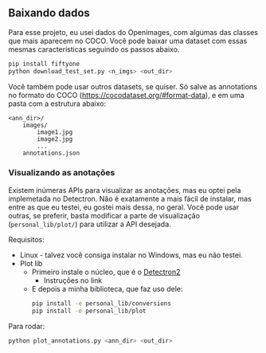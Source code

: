 ## Baixando dados

Para esse projeto, eu usei dados do Openimages, com algumas das classes que mais aparecem no COCO. Você pode baixar uma dataset com essas mesmas características seguindo os passos abaixo.

```bash
pip install fiftyone
python download_test_set.py <n_imgs> <out_dir>
```

Você também pode usar outros datasets, se quiser. Só salve as annotations no formato do COCO (https://cocodataset.org/#format-data), e em uma pasta com a estrutura abaixo:
```
<ann_dir>/
	images/
		image1.jpg
		image2.jpg
		...
	annotations.json
```

### Visualizando as anotações

Existem inúmeras APIs para visualizar as anotações, mas eu optei pela implemetada no Detectron. Não é exatamente a mais fácil de instalar, mas entre as que eu testei, eu gostei mais dessa, no geral. Você pode usar outras, se preferir, basta modificar a parte de visualização (`personal_lib/plot/`) para utilizar a API desejada.

Requisitos:
* Linux - talvez você consiga instalar no Windows, mas eu não testei.
* Plot lib
	* Primeiro instale o núcleo, que é o [Detectron2](https://detectron2.readthedocs.io/en/latest/tutorials/install.html)
		* Instruções no link
	* E depois a minha biblioteca, que faz uso dele:
		```bash
		pip install -e personal_lib/conversions
		pip install -e personal_lib/plot
		```

Para rodar:
```bash
python plot_annotations.py <ann_dir> <out_dir>
```